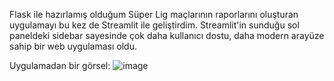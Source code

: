 Flask ile hazırlamış olduğum Süper Lig maçlarının raporlarını oluşturan uygulamayı bu kez de Streamlit ile geliştirdim. Streamlit'in sunduğu sol paneldeki sidebar sayesinde çok daha kullanıcı dostu, daha modern arayüze sahip bir web uygulaması oldu. 

Uygulamadan bir görsel:
![image](https://github.com/user-attachments/assets/d44ba858-9b15-46dc-813f-7527349876b1)
